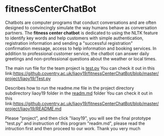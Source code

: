 # fitnessCenterChatBot

Chatbots are computer programs that conduct conversations and are often designed to convincingly simulate the way humans behave as conversation partners. The **fitness center chatbot** is dedicated to using the NLTK feature to identify key words and help customers with simple authentication, registration information and sending a "successful registration" confirmation message, access to help information and booking services. In addition to professional customer service, the chatbot can answer daily greetings and non-professional questions about the weather or local times.


The main run file for the team project is [test.py](https://github.coventry.ac.uk/liaoy19/fitnessCenterChatBot/blob/master/project/liaoy19/Test.py)
You can check it out in this link:https://github.coventry.ac.uk/liaoy19/fitnessCenterChatBot/blob/master/project/liaoy19/Test.py

Describes how to run the readme.me file in the project directory subdirectory liaoy19 folder in the [readm.md](https://github.coventry.ac.uk/liaoy19/fitnessCenterChatBot/blob/master/project/liaoy19/README.md) folder
You can check it out in this link:https://github.coventry.ac.uk/liaoy19/fitnessCenterChatBot/blob/master/project/liaoy19/README.md

Please "project", and then click "liaoy19", you will see the final prototype "test.py" and instruction of this program "readm.md", please read the intruction first and then proceed to our work. Thank you very much









